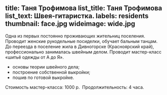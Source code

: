 title: Таня Трофимова
list_title: Таня Трофимова
list_text: Швея-гитаристка.
labels: residents
thumbnail: face.jpg
wideimage: wide.jpg
---
Одна из первых постоянно проживающих жительниц поселения.
Проводит женские рукодельные посиделки, обучает бальным танцам.
До переезда в поселение жила в Дивногорске (Красноярский край), профессионально занималась швейным делом.
Проводит мастер-класс «шитьё одежды от А до Я».

- основы теории швейного дела;
- построение собственной выкройки;
- пошив по готовой выкройке.

Стоимость мастер-класса: 1000 р.  
Продолжительность: 4 часа.
